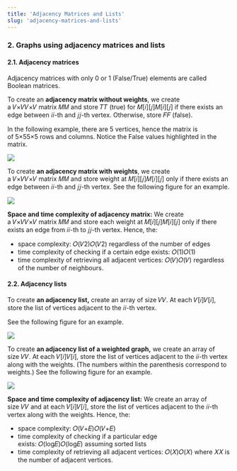 ```yaml
---
title: 'Adjacency Matrices and Lists'
slug: 'adjacency-matrices-and-lists'
---
```


### 2. Graphs using adjacency matrices and lists

#### 2.1. Adjacency matrices

Adjacency matrices with only 0 or 1 (False/True) elements are called Boolean matrices.

To create an **adjacency matrix without weights**, we create a 𝑉×𝑉𝑉×𝑉 matrix 𝑀𝑀 and store 𝑇𝑇 (true) for 𝑀[𝑖][𝑗]𝑀[𝑖][𝑗] if there exists an edge between 𝑖𝑖-th and 𝑗𝑗-th vertex. Otherwise, store 𝐹𝐹 (false).

In the following example, there are 5 vertices, hence the matrix is of 5×55×5 rows and columns. Notice the False values highlighted in the matrix.

![](https://static.meri.garden/8d5374a2f54aab12ed04add0138ddf88.png)

To create **an adjacency matrix with weights**, we create a 𝑉×𝑉𝑉×𝑉 matrix 𝑀𝑀 and store weight at 𝑀[𝑖][𝑗]𝑀[𝑖][𝑗] only if there exists an edge between 𝑖𝑖-th and 𝑗𝑗-th vertex. See the following figure for an example.

![](https://static.meri.garden/1aaa03d85c904d61d16536553a475de3.png)


**Space and time complexity of adjacency matrix:** We create a 𝑉×𝑉𝑉×𝑉 matrix 𝑀𝑀 and store each weight at 𝑀[𝑖][𝑗]𝑀[𝑖][𝑗] only if there exists an edge from 𝑖𝑖-th to 𝑗𝑗-th vertex. Hence, the:  

- space complexity: 𝑂(𝑉2)𝑂(𝑉2) regardless of the number of edges
- time complexity of checking if a certain edge exists: 𝑂(1)𝑂(1)
- time complexity of retrieving all adjacent vertices: 𝑂(𝑉)𝑂(𝑉) regardless of the number of neighbours.

#### 2.2. Adjacency lists

To create **an adjacency list,** create an array of size 𝑉𝑉. At each 𝑉[𝑖]𝑉[𝑖], store the list of vertices adjacent to the 𝑖𝑖-th vertex.

See the following figure for an example.

![](https://static.meri.garden/f651cb2cc4b17d0daff9fa2e7ffcad5c.png)

To create **an adjacency list of a weighted graph,** we create an array of size 𝑉𝑉. At each 𝑉[𝑖]𝑉[𝑖], store the list of vertices adjacent to the 𝑖𝑖-th vertex along with the weights. (The numbers within the parenthesis correspond to weights.) See the following figure for an example.

![](https://static.meri.garden/7ae2211f6f090fc147fd60f207029aa6.png)

**Space and time complexity of adjacency list:** We create an array of size 𝑉𝑉 and at each 𝑉[𝑖]𝑉[𝑖], store the list of vertices adjacent to the 𝑖𝑖-th vertex along with the weights. Hence, the:

- space complexity: 𝑂(𝑉+𝐸)𝑂(𝑉+𝐸)
- time complexity of checking if a particular edge exists: 𝑂(log𝐸)𝑂(log⁡𝐸) assuming sorted lists
- time complexity of retrieving all adjacent vertices: 𝑂(𝑋)𝑂(𝑋) where 𝑋𝑋 is the number of adjacent vertices.